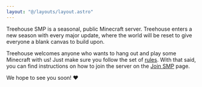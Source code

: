```yaml
---
layout: "@/layouts/layout.astro"
---
```

Treehouse SMP is a seasonal, public Minecraft server. Treehouse enters a new season with every major update, where the world will be reset to give everyone a blank canvas to build upon.

Treehouse welcomes anyone who wants to hang out and play some Minecraft with us! Just make sure you follow the set of [rules](/rules). With that said, you can find instructions on how to join the server on the [Join SMP](/smp) page.

We hope to see you soon! ❤️